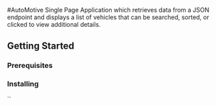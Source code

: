 #AutoMotive
Single Page Application which retrieves data from a JSON endpoint and displays a list of vehicles that can be searched, sorted, or clicked to view additional details.

## Getting Started

### Prerequisites

### Installing	

``